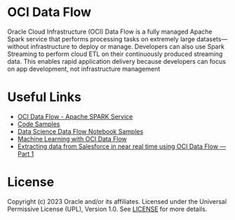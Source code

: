 # OCI Data Flow
Oracle Cloud Infrastructure (OCI) Data Flow is a fully managed Apache Spark service that performs processing tasks on extremely large datasets—without infrastructure to deploy or manage. Developers can also use Spark Streaming to perform cloud ETL on their continuously produced streaming data. This enables rapid application delivery because developers can focus on app development, not infrastructure management

# Useful Links
- [OCI Data Flow - Apache SPARK Service](https://www.oracle.com/big-data/data-flow/)
- [Code Samples](https://github.com/oracle-samples/oracle-dataflow-samples)
- [Data Science Data Flow Notebook Samples](https://github.com/oracle-samples/oci-data-science-ai-samples/tree/main/notebook_examples)
- [Machine Learning with OCI Data Flow](https://www.youtube.com/watch?v=A6uVbK7wQb4)  
- [Extracting data from Salesforce in near real time using OCI Data Flow — Part 1](https://medium.com/@eloi-lopes29/extracting-data-from-salesforce-in-near-real-time-using-oci-data-flow-part-1-f096886b9fcd)
                                                     
# License
Copyright (c) 2023 Oracle and/or its affiliates.
Licensed under the Universal Permissive License (UPL), Version 1.0.
See [LICENSE](https://github.com/oracle-devrel/technology-engineering/blob/main/LICENSE) for more details.
